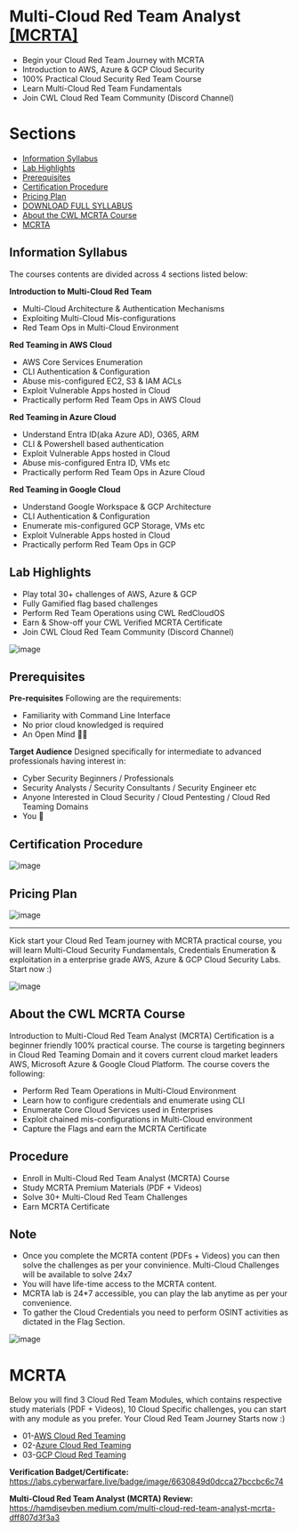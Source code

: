 # Multi-Cloud Red Team Analyst [[MCRTA]](https://cyberwarfare.live/product/multi-cloud-red-team-analyst-mcrta/)
+ Begin your Cloud Red Team Journey with MCRTA
+ Introduction to AWS, Azure & GCP Cloud Security
+ 100% Practical Cloud Security Red Team Course
+ Learn Multi-Cloud Red Team Fundamentals
+ Join CWL Cloud Red Team Community (Discord Channel)


# Sections
+ [Information Syllabus](https://github.com/h4md153v63n/CloudSec/blob/main/01_MCRTA/README.md#information-syllabus)
+ [Lab Highlights](https://github.com/h4md153v63n/CloudSec/blob/main/01_MCRTA/README.md#lab-highlights)
+ [Prerequisites](https://github.com/h4md153v63n/CloudSec/blob/main/01_MCRTA/README.md#prerequisites)
+ [Certification Procedure](https://github.com/h4md153v63n/CloudSec/blob/main/01_MCRTA/README.md#certification-procedure)
+ [Pricing Plan](https://github.com/h4md153v63n/CloudSec/blob/main/01_MCRTA/README.md#pricing-plan)
+ [DOWNLOAD FULL SYLLABUS](https://cyberwarfare.live/wp-content/uploads/2024/02/MCRTA-Syllabus.pdf)
+ [About the CWL MCRTA Course](https://github.com/h4md153v63n/CloudSec/blob/main/01_MCRTA/README.md#about-the-cwl-mcrta-course)
+ [MCRTA](https://github.com/h4md153v63n/CloudSec/blob/main/01_MCRTA/README.md#mcrta)


## Information Syllabus
The courses contents are divided across 4 sections listed below:

**Introduction to Multi-Cloud Red Team**
+ Multi-Cloud Architecture & Authentication Mechanisms
+ Exploiting Multi-Cloud Mis-configurations
+ Red Team Ops in Multi-Cloud Environment

**Red Teaming in AWS Cloud**
+ AWS Core Services Enumeration
+ CLI Authentication & Configuration
+ Abuse mis-configured EC2, S3 & IAM ACLs
+ Exploit Vulnerable Apps hosted in Cloud
+ Practically perform Red Team Ops in AWS Cloud

**Red Teaming in Azure Cloud**
+ Understand Entra ID(aka Azure AD), O365, ARM
+ CLI & Powershell based authentication
+ Exploit Vulnerable Apps hosted in Cloud
+ Abuse mis-configured Entra ID, VMs etc
+ Practically perform Red Team Ops in Azure Cloud

**Red Teaming in Google Cloud**
+ Understand Google Workspace & GCP Architecture
+ CLI Authentication & Configuration
+ Enumerate mis-configured GCP Storage, VMs etc
+ Exploit Vulnerable Apps hosted in Cloud
+ Practically perform Red Team Ops in GCP


## Lab Highlights
+ Play total 30+ challenges of AWS, Azure & GCP
+ Fully Gamified flag based challenges
+ Perform Red Team Operations using CWL RedCloudOS
+ Earn & Show-off your CWL Verified MCRTA Certificate
+ Join CWL Cloud Red Team Community (Discord Channel)

![image](https://github.com/h4md153v63n/CloudSec/assets/5091265/f935592e-a634-4125-b363-6f8ef29e6949)


## Prerequisites
**Pre-requisites**
Following are the requirements:
+ Familiarity with Command Line Interface
+ No prior cloud knowledged is required
+ An Open Mind 🙂🙂

**Target Audience**
Designed specifically for intermediate to advanced professionals having interest in:
+ Cyber Security Beginners / Professionals
+ Security Analysts / Security Consultants / Security Engineer etc
+ Anyone Interested in Cloud Security / Cloud Pentesting / Cloud Red Teaming Domains
+ You 🙂


## Certification Procedure
![image](https://github.com/h4md153v63n/CloudSec/assets/5091265/4c3dec96-54cd-4c42-81aa-cb729857061e)


## Pricing Plan
![image](https://github.com/h4md153v63n/CloudSec/assets/5091265/e31c8b36-ffb8-4cc6-bbb3-6dbd7375ec22)

---

Kick start your Cloud Red Team journey with MCRTA practical course, you will learn Multi-Cloud Security Fundamentals, Credentials Enumeration & exploitation in a enterprise grade AWS, Azure & GCP Cloud Security Labs. Start now :)

![image](https://github.com/h4md153v63n/CloudSec/assets/5091265/0e5e98da-2242-4a3e-9f60-47078ab68e49)


## About the CWL MCRTA Course
Introduction to Multi-Cloud Red Team Analyst (MCRTA) Certification is a beginner friendly 100% practical course. The course is targeting beginners in Cloud Red Teaming Domain and it covers current cloud market leaders AWS, Microsoft Azure & Google Cloud Platform. The course covers the following:
+ Perform Red Team Operations in Multi-Cloud Environment
+ Learn how to configure credentials and enumerate using CLI
+ Enumerate Core Cloud Services used in Enterprises
+ Exploit chained mis-configurations in Multi-Cloud environment
+ Capture the Flags and earn the MCRTA Certificate


## Procedure
+ Enroll in Multi-Cloud Red Team Analyst (MCRTA) Course
+ Study MCRTA Premium Materials (PDF + Videos)
+ Solve 30+ Multi-Cloud Red Team Challenges
+ Earn MCRTA Certificate


## Note
+ Once you complete the MCRTA content (PDFs + Videos) you can then solve the challenges as per your convinience. Multi-Cloud Challenges will be available to solve 24x7
+ You will have life-time access to the MCRTA content.
+ MCRTA lab is 24*7 accessible, you can play the lab anytime as per your convenience.
+ To gather the Cloud Credentials you need to perform OSINT activities as dictated in the Flag Section.

![image](https://github.com/h4md153v63n/CloudSec/assets/5091265/f935592e-a634-4125-b363-6f8ef29e6949)

# MCRTA
Below you will find 3 Cloud Red Team Modules, which contains respective study materials (PDF + Videos), 10 Cloud Specific challenges, you can start with any module as you prefer. Your Cloud Red Team Journey Starts now :)
+ 01-[AWS Cloud Red Teaming](https://github.com/h4md153v63n/CloudSec/blob/main/01_MCRTA/01_AWS%20Cloud%20Red%20Teaming.md)
+ 02-[Azure Cloud Red Teaming](https://github.com/h4md153v63n/CloudSec/blob/main/01_MCRTA/02_Azure%20Cloud%20Red%20Teaming.md)
+ 03-[GCP Cloud Red Teaming](https://github.com/h4md153v63n/CloudSec/blob/main/01_MCRTA/03_GCP%20Cloud%20Red%20Teaming.md)


**Verification Badget/Certificate:** https://labs.cyberwarfare.live/badge/image/6630849d0dcca27bccbc6c74

**Multi-Cloud Red Team Analyst (MCRTA) Review:** https://hamdisevben.medium.com/multi-cloud-red-team-analyst-mcrta-dff807d3f3a3


